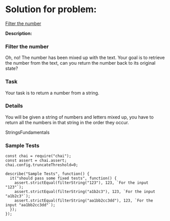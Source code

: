 # Solution for problem:

[Filter the number](https://www.codewars.com/kata/55b051fac50a3292a9000025)

**Description:**

### Filter the number

Oh, no! The number has been mixed up with the text. Your goal is to retrieve the number from the text, can you return the number back to its original state?

### Task

Your task is to return a number from a string.

### Details

You will be given a string of numbers and letters mixed up, you have to return all the numbers in that string in the order they occur.

StringsFundamentals

### Sample Tests

```plaintext
const chai = require("chai");
const assert = chai.assert;
chai.config.truncateThreshold=0;

describe("Sample Tests", function() {
  it("should pass some fixed tests", function() {
    assert.strictEqual(filterString("123"), 123, `For the input "123"`);
    assert.strictEqual(filterString("a1b2c3"), 123, `For the input "a1b2c3"`);
    assert.strictEqual(filterString("aa1bb2cc3dd"), 123, `For the input "aa1bb2cc3dd"`);
  });
});
```
